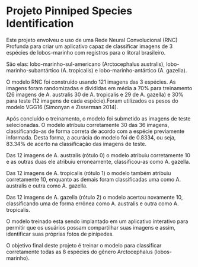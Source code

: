 # Projeto Pinniped Species Identification

Este projeto envolveu o uso de uma Rede Neural Convolucional (RNC) Profunda para criar um aplicativo capaz de classificar imagens de 3 espécies de lobos-marinho com registros para o litoral brasileiro.

São elas: lobo-marinho-sul-americano (Arctocephalus australis), lobo-marinho-subantártico (A. tropicalis) e lobo-marinho-antártico (A. gazella).

O modelo RNC foi construído usando 121 imagens das 3 espécies. As imagens foram randomizadas e divididas em média a 70% para treinamento (26 imagens de A. australis 30 de A. tropicalis e 29 de A. gazella) e 30% para teste (12 imagens de cada espécie).Foram utilizados os pesos do modelo VGG16 (Simonyan e Zisserman 2014).

Após concluído o treinamento, o modelo foi submetido as imagens de teste selecionadas. O modelo atribuiu corretamente 30 das 36 imagens, classificando-as de forma correta de acordo com a espécie previamente informada. Desta forma, a acurácia do modelo foi de 0.8334, ou seja, 83.34% de acerto na classificação das imagens de teste. 

Das 12 imagens de A. australis (rótulo 0) o modelo atribuiu corretamente 10 e as outras duas ele atribuiu erroneamente, classificou-as como A. gazella.

Das 12 imagens de A. tropicalis (rótulo 1) o modelo também atribuiu corretamente 10,  enquanto as demais foram classificadas uma como A. australis e outra como A. gazella. 

Das 12 imagens de A. gazella (rótulo 2) o modelo acertou novamente 10, classificando uma de forma errônea como A. australis e outra como A. tropicalis. 

O modelo treinado esta sendo implantado em um aplicativo interativo para permitir que os usuários possam compartilhar suas imagens e assim, identificar suas próprias fotos de pinípedes.

O objetivo final deste projeto é treinar o modelo para classificar corretamente todas as 8 espécies do gênero Arctocephalus (lobos-marinho).
